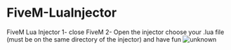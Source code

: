 # FiveM-LuaInjector
FiveM Lua Injector
1- close FiveM
2- Open the injector choose your .lua file (must be on the same directory of the injector) and have fun
![unknown](https://user-images.githubusercontent.com/92219129/155845366-b844d86e-d4f5-41f2-a7a9-2a04899ed48f.png)
